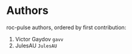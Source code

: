 # Authors

roc-pulse authors, ordered by first contribution:

<!-- authors -->

1. Victor Gaydov `gavv`
2. JulesAU `JulesAU`

<!-- endauthors -->
